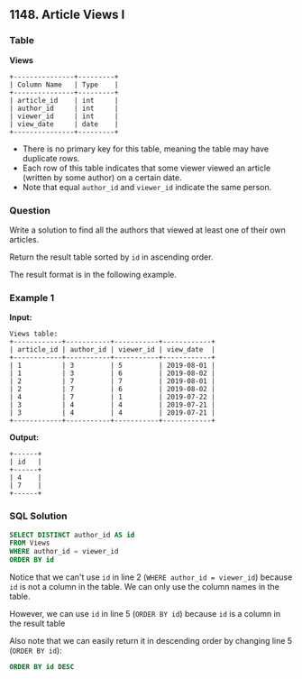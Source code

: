 ## 1148. Article Views I

### Table

**Views**

```
+---------------+---------+
| Column Name   | Type    |
+---------------+---------+
| article_id    | int     |
| author_id     | int     |
| viewer_id     | int     |
| view_date     | date    |
+---------------+---------+
```

- There is no primary key for this table, meaning the table may have duplicate rows.
- Each row of this table indicates that some viewer viewed an article (written by some author) on a certain date. 
- Note that equal `author_id` and `viewer_id` indicate the same person.

### Question

Write a solution to find all the authors that viewed at least one of their own articles.

Return the result table sorted by `id` in ascending order.

The result format is in the following example.

### Example 1

**Input:**
```
Views table:
+------------+-----------+-----------+------------+
| article_id | author_id | viewer_id | view_date  |
+------------+-----------+-----------+------------+
| 1          | 3         | 5         | 2019-08-01 |
| 1          | 3         | 6         | 2019-08-02 |
| 2          | 7         | 7         | 2019-08-01 |
| 2          | 7         | 6         | 2019-08-02 |
| 4          | 7         | 1         | 2019-07-22 |
| 3          | 4         | 4         | 2019-07-21 |
| 3          | 4         | 4         | 2019-07-21 |
+------------+-----------+-----------+------------+
```

**Output:**
```
+------+
| id   |
+------+
| 4    |
| 7    |
+------+
```

### SQL Solution

```sql
SELECT DISTINCT author_id AS id
FROM Views
WHERE author_id = viewer_id
ORDER BY id
```

Notice that we can't use `id` in line 2 (`WHERE author_id = viewer_id`) because `id` is not a column in the table. We can only use the column names in the table.

However, we can use `id` in line 5 (`ORDER BY id`) because `id` is a column in the result table

Also note that we can easily return it in descending order by changing line 5 (`ORDER BY id`):

```sql
ORDER BY id DESC
```